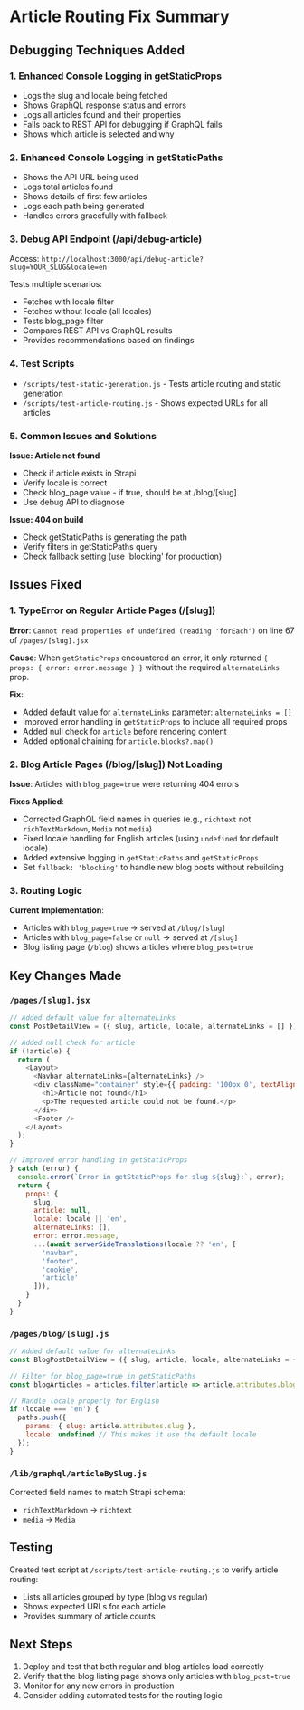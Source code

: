 # Article Routing Fix Summary

## Debugging Techniques Added

### 1. Enhanced Console Logging in getStaticProps

- Logs the slug and locale being fetched
- Shows GraphQL response status and errors
- Logs all articles found and their properties
- Falls back to REST API for debugging if GraphQL fails
- Shows which article is selected and why

### 2. Enhanced Console Logging in getStaticPaths

- Shows the API URL being used
- Logs total articles found
- Shows details of first few articles
- Logs each path being generated
- Handles errors gracefully with fallback

### 3. Debug API Endpoint (/api/debug-article)

Access: `http://localhost:3000/api/debug-article?slug=YOUR_SLUG&locale=en`

Tests multiple scenarios:

- Fetches with locale filter
- Fetches without locale (all locales)
- Tests blog_page filter
- Compares REST API vs GraphQL results
- Provides recommendations based on findings

### 4. Test Scripts

- `/scripts/test-static-generation.js` - Tests article routing and static generation
- `/scripts/test-article-routing.js` - Shows expected URLs for all articles

### 5. Common Issues and Solutions

**Issue: Article not found**

- Check if article exists in Strapi
- Verify locale is correct
- Check blog_page value - if true, should be at /blog/[slug]
- Use debug API to diagnose

**Issue: 404 on build**

- Check getStaticPaths is generating the path
- Verify filters in getStaticPaths query
- Check fallback setting (use 'blocking' for production)

## Issues Fixed

### 1. TypeError on Regular Article Pages (/[slug])

**Error**: `Cannot read properties of undefined (reading 'forEach')` on line 67 of `/pages/[slug].jsx`

**Cause**: When `getStaticProps` encountered an error, it only returned `{ props: { error: error.message } }` without the required `alternateLinks` prop.

**Fix**:

- Added default value for `alternateLinks` parameter: `alternateLinks = []`
- Improved error handling in `getStaticProps` to include all required props
- Added null check for `article` before rendering content
- Added optional chaining for `article.blocks?.map()`

### 2. Blog Article Pages (/blog/[slug]) Not Loading

**Issue**: Articles with `blog_page=true` were returning 404 errors

**Fixes Applied**:

- Corrected GraphQL field names in queries (e.g., `richtext` not `richTextMarkdown`, `Media` not `media`)
- Fixed locale handling for English articles (using `undefined` for default locale)
- Added extensive logging in `getStaticPaths` and `getStaticProps`
- Set `fallback: 'blocking'` to handle new blog posts without rebuilding

### 3. Routing Logic

**Current Implementation**:

- Articles with `blog_page=true` → served at `/blog/[slug]`
- Articles with `blog_page=false` or `null` → served at `/[slug]`
- Blog listing page (`/blog`) shows articles where `blog_post=true`

## Key Changes Made

### `/pages/[slug].jsx`

```javascript
// Added default value for alternateLinks
const PostDetailView = ({ slug, article, locale, alternateLinks = [] }) => {

// Added null check for article
if (!article) {
  return (
    <Layout>
      <Navbar alternateLinks={alternateLinks} />
      <div className="container" style={{ padding: '100px 0', textAlign: 'center' }}>
        <h1>Article not found</h1>
        <p>The requested article could not be found.</p>
      </div>
      <Footer />
    </Layout>
  );
}

// Improved error handling in getStaticProps
} catch (error) {
  console.error(`Error in getStaticProps for slug ${slug}:`, error);
  return {
    props: {
      slug,
      article: null,
      locale: locale || 'en',
      alternateLinks: [],
      error: error.message,
      ...(await serverSideTranslations(locale ?? 'en', [
        'navbar',
        'footer',
        'cookie',
        'article'
      ])),
    }
  }
}
```

### `/pages/blog/[slug].js`

```javascript
// Added default value for alternateLinks
const BlogPostDetailView = ({ slug, article, locale, alternateLinks = {} }) => {

// Filter for blog_page=true in getStaticPaths
const blogArticles = articles.filter(article => article.attributes.blog_page === true);

// Handle locale properly for English
if (locale === 'en') {
  paths.push({
    params: { slug: article.attributes.slug },
    locale: undefined // This makes it use the default locale
  });
}
```

### `/lib/graphql/articleBySlug.js`

Corrected field names to match Strapi schema:

- `richTextMarkdown` → `richtext`
- `media` → `Media`

## Testing

Created test script at `/scripts/test-article-routing.js` to verify article routing:

- Lists all articles grouped by type (blog vs regular)
- Shows expected URLs for each article
- Provides summary of article counts

## Next Steps

1. Deploy and test that both regular and blog articles load correctly
2. Verify that the blog listing page shows only articles with `blog_post=true`
3. Monitor for any new errors in production
4. Consider adding automated tests for the routing logic
